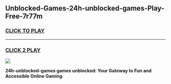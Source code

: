 
## Unblocked-Games-24h-unblocked-games-Play-Free-7r77m
<h3>
<a href="https://premium76.site?title=24h-unblocked-games&ref=21A">CLICK TO PLAY</a></h3>
<hr>

<h3>
<a href="https://premium76.site?title=24h-unblocked-games&ref=21A">CLICK 2 PLAY</a>
  
</h3>

<a href="https://premium76.site?title=24h-unblocked-games&ref=21A"><img src="https://clearcache.store/games.png"></a>


**24h-unblocked-games games unblocked: Your Gateway to Fun and Accessible Online Gaming**
